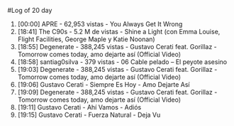 #Log of 20 day

1. [00:00] APRE - 62,953 vistas - You Always Get It Wrong
1. [18:41] The C90s - 5.2 M de vistas - Shine a Light (con Emma Louise, Flight Facilities, George Maple y Katie Noonan)
1. [18:55] Degenerate - 388,245 vistas - Gustavo Cerati feat. Gorillaz - Tomorrow comes today, amo dejarte así (Official Video)
1. [18:58] santiag0silva - 379 vistas - 06 Cable pelado – El peyote asesino
1. [19:03] Degenerate - 388,245 vistas - Gustavo Cerati feat. Gorillaz - Tomorrow comes today, amo dejarte así (Official Video)
1. [19:06] Gustavo Cerati - Siempre Es Hoy - Amo Dejarte Así
1. [19:09] Degenerate - 388,245 vistas - Gustavo Cerati feat. Gorillaz - Tomorrow comes today, amo dejarte así (Official Video)
1. [19:11] Gustavo Cerati - Ahí Vamos - Adiós
1. [19:15] Gustavo Cerati - Fuerza Natural - Deja Vu
